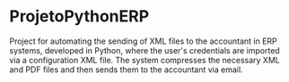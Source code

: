 # ProjetoPythonERP
Project for automating the sending of XML files to the accountant in ERP systems, developed in Python, where the user's credentials are imported via a configuration XML file. The system compresses the necessary XML and PDF files and then sends them to the accountant via email. 
